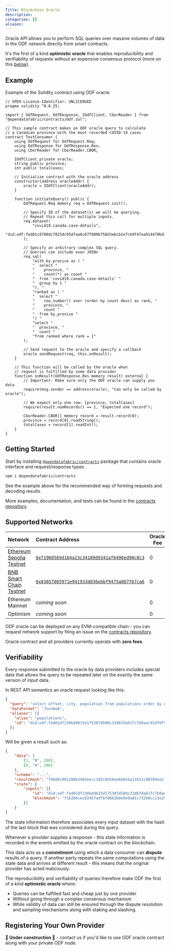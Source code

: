 ```yaml
---
Title: Blockchain Oracle
description:
categories: []
aliases:
---
```


Oracle API allows you to perform SQL queries over massive volumes of data in the ODF network directly from smart contracts.

It's the first of a kind **optimistic oracle** that enables reproducibility and verifiability of requests without an expensive consensus protocol (more on this [below](#verifiability)).

## Example
Example of the Solidity contract using ODF oracle:

```solidity
// SPDX-License-Identifier: UNLICENSED
pragma solidity ^0.8.25;

import { OdfRequest, OdfResponse, IOdfClient, CborReader } from "@opendatafabric/contracts/Odf.sol";

// This sample contract makes an ODF oracle query to calculate
// a Canadian province with the most recorded COVID-19 cases
contract TestConsumer {
    using OdfRequest for OdfRequest.Req;
    using OdfResponse for OdfResponse.Res;
    using CborReader for CborReader.CBOR;

    IOdfClient private oracle;
    string public province;
    int public totalCases;

    // Initialize contract with the oracle address
    constructor(address oracleAddr) {
        oracle = IOdfClient(oracleAddr);
    }

    function initiateQuery() public {
        OdfRequest.Req memory req = OdfRequest.init();

        // Specify ID of the dataset(s) we will be querying.
        // Repeat this call for multiple inputs.
        req.dataset(
            "covid19.canada.case-details",
            "did:odf:fed01c8788dc7825dc95dfaa6c67f989b758d3ebcb1efcb9f47ea914470bd1f7f2bbb"
        );

        // Specify an arbitrary complex SQL query.
        // Queries can include even JOINs
        req.sql(
            "with by_provice as ( "
            "  select "
            "    province, "
            "    count(*) as count "
            "  from 'covid19.canada.case-details' "
            "  group by 1 "
            "), "
            "ranked as ( "
            "  select "
            "    row_number() over (order by count desc) as rank, "
            "    province, "
            "    count "
            "  from by_provice "
            ") "
            "select "
            "  province, "
            "  count "
            "from ranked where rank = 1"
        );

        // Send request to the oracle and specify a callback
        oracle.sendRequest(req, this.onResult);
    }

    // This function will be called by the oracle when
    // request is fulfilled by some data provider
    function onResult(OdfResponse.Res memory result) external {
        // Important: Make sure only the ODF oracle can supply you data
        require(msg.sender == address(oracle), "Can only be called by oracle");

        // We expect only one row: [province, totalCases]
        require(result.numRecords() == 1, "Expected one record");

        CborReader.CBOR[] memory record = result.record(0);
        province = record[0].readString();
        totalCases = record[1].readInt();
    }
}
```

## Getting Started
Start by installing [`@opendatafabric/contracts`](https://www.npmjs.com/package/@opendatafabric/contracts) package that contains oracle interface and request/response types.

```sh
npm i @opendatafabric/contracts
```

See the example above for the recommended way of forming requests and decoding results.

More examples, documentation, and tests can be found in the [contracts repository](https://github.com/kamu-data/kamu-contracts).

## Supported Networks

| Network                                                          | Contract Address                                                                                                                       | Oracle Fee |
| :--------------------------------------------------------------- | :------------------------------------------------------------------------------------------------------------------------------------- | ---------- |
| [Ethereum Sepolia Testnet](https://chainlist.org/chain/11155111) | [`0xf1960569d1b4a23c34109d9341af6496ed90c0c3`](https://sepolia.etherscan.io/address/0xf1960569d1b4A23c34109D9341Af6496Ed90C0c3#events) | 0          |
| [BNB Smart Chain Testnet](https://chainlist.org/chain/97)        | [`0x83857865971e941933dd36ebbf9475a867f67ca6`](https://testnet.bscscan.com/address/0x83857865971e941933dd36ebbf9475a867f67ca6#events)  | 0          |
| Ethereum Mainnet                                                 | *coming soon*                                                                                                                          | 0          |
| Optimism                                                         | *coming soon*                                                                                                                          | 0          |

ODF oracle can be deployed on any EVM-compatible chain - you can request network support by filing an issue on the [contracts repository](https://github.com/kamu-data/kamu-contracts).

Oracle contract and all providers currently operate with **zero fees**.

## Verifiability
Every response submitted to the oracle by data providers includes special data that allows the query to be repeated later on the exactly the same version of input data.

In REST API semantics an oracle request looking like this:
```json
{
  "query": "select offset, city, population from populations order by offset desc",
  "dataFormat": "JsonAoA",
  "aliases": [{
    "alias": "populations",
    "id": "did:odf:fed01df230b49615d175307d580c33d6fda61fc7b9aec91df0f5c1a5ebe3b8cbfee02"
  }]
}
```

Will be given a result such as:
```json
{
    "data": [
        [1, "B", 200], 
        [0, "A", 100]
    ],
    "schema": "...",
    "resultHash": "f9680c001200b3483eecc3d5c6b50ee6b8cba11b51c08f89ea1f53d3a334c743199f5fe656e",
    "state": {
        "inputs": [{
            "id": "did:odf:fed01df230b49615d175307d580c33d6fda61fc7b9aec91df0f5c1a5ebe3b8cbfee02",
            "blockHash": "f16204cec6245fadfbf0663b0e9e9a01c73268cc13e29087b33ce3454af08eb4d3e0b",
        }]
    }
}
```

The state information therefore associates every input dataset with the hash of the last block that was considered during the query.

Whenever a provider supplies a response - this state information is recorded in the events emitted by the oracle contract on the blockchain.

This data acts as a **commitment** using which a data consumer can **dispute** results of a query. If another party repeats the same computations using the state data and arrives at different result - this means that the original provider has acted maliciously.

The reproducibility and verifiability of queries therefore make ODF the first of a kind **optimistic oracle** where:
- Queries can be fulfilled fast and cheap just by one provider
- Without going through a complex consensus mechanism
- While validity of data can still be ensured through the dispute resolution and sampling mechanisms along with staking and slashing.

## Registering Your Own Provider
**🚧 Under construction 🚧** - contact us if you'd like to use ODF oracle contract along with your private ODF node.